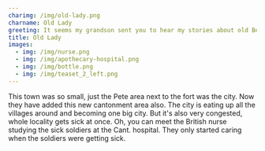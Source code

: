 ```yaml
---
charimg: /img/old-lady.png
charname: Old Lady
greeting: It seems my grandson sent you to hear my stories about old Bengaluru.
title: Old Lady
images:
  - img: /img/nurse.png
  - img: /img/apothecary-hospital.png
  - img: /img/bottle.png
  - img: /img/teaset_2_left.png
---
```

This town was so small, just the Pete area next to the fort was the city. Now they have added this new cantonment area also. The city is eating up all the villages around and becoming one big city. But it's also very congested, whole locality gets sick at once. Oh, you can meet the British nurse studying the sick soldiers at the Cant. hospital. They only started caring when the soldiers were getting sick.